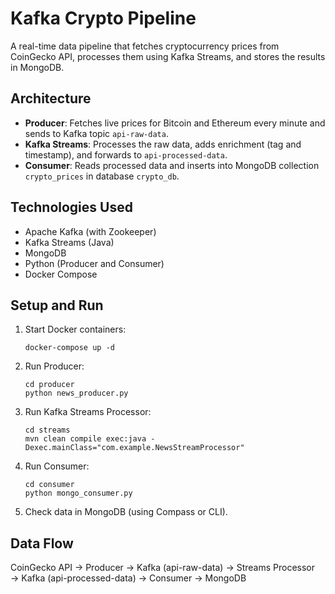 # Kafka Crypto Pipeline

A real-time data pipeline that fetches cryptocurrency prices from CoinGecko API, processes them using Kafka Streams, and stores the results in MongoDB.

## Architecture

- **Producer**: Fetches live prices for Bitcoin and Ethereum every minute and sends to Kafka topic `api-raw-data`.
- **Kafka Streams**: Processes the raw data, adds enrichment (tag and timestamp), and forwards to `api-processed-data`.
- **Consumer**: Reads processed data and inserts into MongoDB collection `crypto_prices` in database `crypto_db`.

## Technologies Used

- Apache Kafka (with Zookeeper)
- Kafka Streams (Java)
- MongoDB
- Python (Producer and Consumer)
- Docker Compose

## Setup and Run

1. Start Docker containers:
   ```
   docker-compose up -d
   ```

2. Run Producer:
   ```
   cd producer
   python news_producer.py
   ```

3. Run Kafka Streams Processor:
   ```
   cd streams
   mvn clean compile exec:java -Dexec.mainClass="com.example.NewsStreamProcessor"
   ```

4. Run Consumer:
   ```
   cd consumer
   python mongo_consumer.py
   ```

5. Check data in MongoDB (using Compass or CLI).

## Data Flow

CoinGecko API → Producer → Kafka (api-raw-data) → Streams Processor → Kafka (api-processed-data) → Consumer → MongoDB
